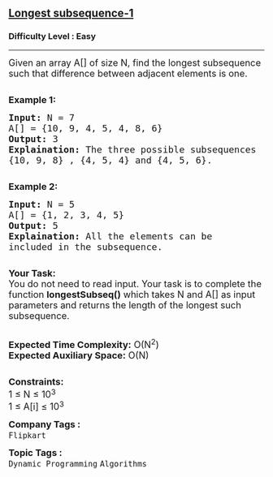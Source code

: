 <h2><a href="https://practice.geeksforgeeks.org/problems/longest-subsequence-such-that-difference-between-adjacents-is-one4724/1?utm_source=gfg&utm_medium=article&utm_campaign=bottom_sticky_on_article">Longest subsequence-1</a></h2><h3>Difficulty Level : Easy</h3><hr><div class="problems_problem_content__Xm_eO"><p><span style="font-size:18px">Given an array A[] of size N, find the longest subsequence such that difference between adjacent elements&nbsp;is one.</span></p>

<p><br>
<strong><span style="font-size:18px">Example 1:</span></strong></p>

<pre><span style="font-size:18px"><strong>Input:</strong> N = 7
A[] = {10, 9, 4, 5, 4, 8, 6}
<strong>Output:</strong> 3
<strong>Explaination:</strong> The three possible subsequences 
{10, 9, 8} , {4, 5, 4} and {4, 5, 6}.</span></pre>

<p><br>
<strong><span style="font-size:18px">Example 2:</span></strong></p>

<pre><span style="font-size:18px"><strong>Input:</strong> N = 5
A[] = {1, 2, 3, 4, 5}
<strong>Output:</strong> 5
<strong>Explaination:</strong> All the elements can be 
included in the subsequence.</span></pre>

<p><br>
<span style="font-size:18px"><strong>Your Task:</strong><br>
You do not need to read input. Your task is to complete the function <strong>longestSubseq()</strong> which takes N and A[] as input parameters and returns the length of the longest such subsequence.</span></p>

<p><br>
<span style="font-size:18px"><strong>Expected Time Complexity:</strong> O(N<sup>2</sup>)<br>
<strong>Expected Auxiliary Space:</strong> O(N)</span></p>

<p><br>
<span style="font-size:18px"><strong>Constraints:</strong><br>
1 ≤ N ≤ 10</span><sup><span style="font-size:14.999999046325684px">3</span></sup><br>
<span style="font-size:18px">1 ≤ A[i] ≤ 10</span><sup><span style="font-size:14.999999046325684px">3</span></sup></p>
</div><p><span style=font-size:18px><strong>Company Tags : </strong><br><code>Flipkart</code>&nbsp;<br><p><span style=font-size:18px><strong>Topic Tags : </strong><br><code>Dynamic Programming</code>&nbsp;<code>Algorithms</code>&nbsp;